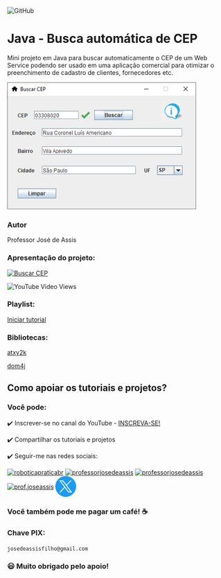 ![GitHub](https://img.shields.io/github/license/professorjosedeassis/cep)
# Java - Busca automática de CEP
Mini projeto em Java para buscar automaticamente o CEP de um Web Service podendo ser usado em uma aplicação comercial para otimizar o preenchimento de cadastro de clientes, fornecedores etc.

![cep](https://github.com/professorjosedeassis/cep/blob/main/buscarCEP/src/img/buscarcep.png)
### Autor
Professor José de Assis
### Apresentação do projeto:
[![Buscar CEP](https://img.youtube.com/vi/52soIAnHDvk/0.jpg)](https://youtu.be/52soIAnHDvk "Assistir no YouTube")

![YouTube Video Views](https://img.shields.io/youtube/views/52soIAnHDvk?style=social)
### Playlist:
[Iniciar tutorial](https://www.youtube.com/playlist?list=PLbEOwbQR9lqxVuDWNIrG57_JGcbIL3FWP)
### Bibliotecas:
[atxy2k](http://atxy2k.github.io/RestrictedTextField/)

[dom4j](https://dom4j.github.io/)
## Como apoiar os tutoriais e projetos?
### Você pode:
:heavy_check_mark: Inscrever-se no canal do YouTube - [INSCREVA-SE!](https://www.youtube.com/c/RoboticapraticaBr/?sub_confirmation=1)

:heavy_check_mark: Compartilhar os tutoriais e projetos

:heavy_check_mark: Seguir-me nas redes sociais:
<p align="left">
<a href="https://www.youtube.com/c/roboticapraticabr" target="blank"><img align="center" src="https://github.com/professorjosedeassis/joseassis/blob/main/img/youtube.png" alt="roboticapraticabr" height="48" width="48" /></a>
<a href="https://linkedin.com/in/professorjosedeassis" target="blank"><img align="center" src="https://github.com/professorjosedeassis/joseassis/blob/main/img/linkedin.png" alt="professorjosedeassis" height="48" width="48" /></a>
<a href="https://fb.com/professorjosedeassis" target="blank"><img align="center" src="https://github.com/professorjosedeassis/joseassis/blob/main/img/facebook.png" alt="professorjosedeassis" height="48" width="48" /></a>
<a href="https://instagram.com/prof.joseassis" target="blank"><img align="center" src="https://github.com/professorjosedeassis/joseassis/blob/main/img/instagram.png" alt="prof.joseassis" height="48" width="48" /></a>
<a href="https://twitter.com/joseassis" target="blank"><img align="center" src="https://github.com/professorjosedeassis/joseassis/blob/main/img/twitter.png" alt="joseassis" height="48" width="48" /></a>
</p>

### Você também pode me pagar um café! ☕

### Chave PIX:
` josedeassisfilho@gmail.com `

### :smiley: Muito obrigado pelo apoio!

